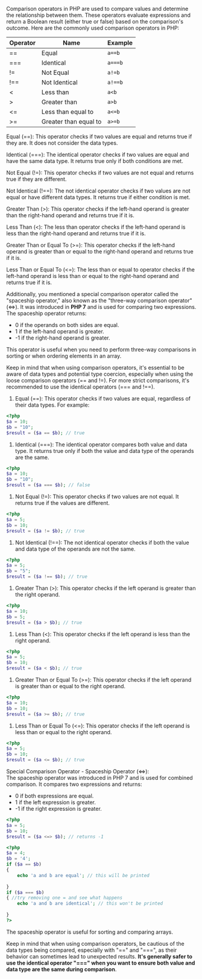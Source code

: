 Comparison operators in PHP are used to compare values and determine the relationship between them. These operators evaluate expressions and return a Boolean result (either true or false) based on the comparison's outcome. Here are the commonly used comparison operators in PHP:

| **Operator** | **Name** | **Example** |
| --- | --- | --- |
| \== | Equal | `a==b` |
| \=== | Identical | `a===b` |
| != | Not Equal | `a!=b` |
| !== | Not Identical | `a!==b` |
| \< | Less than | `a<b` |
| \> | Greater than | `a>b` |
| \<= | Less than equal to | `a<=b` |
| \>= | Greater than equal to | `a>=b` |

Equal (==): This operator checks if two values are equal and returns true if they are. It does not consider the data types.

Identical (===): The identical operator checks if two values are equal and have the same data type. It returns true only if both conditions are met.

Not Equal (!=): This operator checks if two values are not equal and returns true if they are different.

Not Identical (!==): The not identical operator checks if two values are not equal or have different data types. It returns true if either condition is met.

Greater Than (>): This operator checks if the left-hand operand is greater than the right-hand operand and returns true if it is.

Less Than (\<): The less than operator checks if the left-hand operand is less than the right-hand operand and returns true if it is.

Greater Than or Equal To (>=): This operator checks if the left-hand operand is greater than or equal to the right-hand operand and returns true if it is.

Less Than or Equal To (\<=): The less than or equal to operator checks if the left-hand operand is less than or equal to the right-hand operand and returns true if it is.

Additionally, you mentioned a special comparison operator called the "spaceship operator," also known as the "three-way comparison operator" (\<=>). It was introduced in **PHP 7** and is used for comparing two expressions. The spaceship operator returns:

*   0 if the operands on both sides are equal.
*   1 if the left-hand operand is greater.
*   \-1 if the right-hand operand is greater.

This operator is useful when you need to perform three-way comparisons in sorting or when ordering elements in an array.

Keep in mind that when using comparison operators, it's essential to be aware of data types and potential type coercion, especially when using the loose comparison operators (== and !=). For more strict comparisons, it's recommended to use the identical operators (=== and !==).

1.  Equal (==): This operator checks if two values are equal, regardless of their data types. For example:

```php
<?php
$a = 10;
$b = "10";
$result = ($a == $b); // true
```

1.  Identical (===): The identical operator compares both value and data type. It returns true only if both the value and data type of the operands are the same.

```php
<?php
$a = 10;
$b = "10";
$result = ($a === $b); // false
```

1.  Not Equal (!=): This operator checks if two values are not equal. It returns true if the values are different.

```php
<?php
$a = 5;
$b = 10;
$result = ($a != $b); // true
```

1.  Not Identical (!==): The not identical operator checks if both the value and data type of the operands are not the same.

```php
<?php
$a = 5;
$b = "5";
$result = ($a !== $b); // true
```

1.  Greater Than (>): This operator checks if the left operand is greater than the right operand.

```php
<?php
$a = 10;
$b = 5;
$result = ($a > $b); // true
```

1.  Less Than (\<): This operator checks if the left operand is less than the right operand.

```php
<?php
$a = 5;
$b = 10;
$result = ($a < $b); // true
```

1.  Greater Than or Equal To (>=): This operator checks if the left operand is greater than or equal to the right operand.

```php
<?php
$a = 10;
$b = 10;
$result = ($a >= $b); // true
```

1.  Less Than or Equal To (\<=): This operator checks if the left operand is less than or equal to the right operand.

```php
<?php
$a = 5;
$b = 10;
$result = ($a <= $b); // true
```

Special Comparison Operator - Spaceship Operator (\<=>):  
The spaceship operator was introduced in PHP 7 and is used for combined comparison. It compares two expressions and returns:

*   0 if both expressions are equal.
*   1 if the left expression is greater.
*   \-1 if the right expression is greater.

```php
<?php
$a = 5;
$b = 10;
$result = ($a <=> $b); // returns -1
```

```php
<?php
$a = 4;
$b = '4';
if ($a == $b)
{
    echo 'a and b are equal'; // this will be printed
    
}
if ($a === $b)
{ //try removing one = and see what happens
    echo 'a and b are identical'; // this won't be printed
    
}
?>
```

The spaceship operator is useful for sorting and comparing arrays.

Keep in mind that when using comparison operators, be cautious of the data types being compared, especially with "==" and "===", as their behavior can sometimes lead to unexpected results. **It's generally safer to use the identical operator "===" when you want to ensure both value and data type are the same during comparison**.
